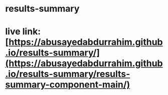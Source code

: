 # results-summary
# live link:  [https://abusayedabdurrahim.github.io/results-summary/](https://abusayedabdurrahim.github.io/results-summary/results-summary-component-main/)
